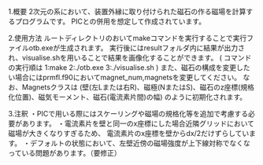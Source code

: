 1.概要
2次元の系において、装置外縁に取り付けられた磁石の作る磁場を計算するプログラムです。
PICとの併用を想定して作成されています。


2.使用方法
ルートディレクトリのおいてmakeコマンドを実行することで実行ファイルotb.exeが生成されます。
実行後にはresultフォルダ内に結果が出力され、visualise.shを用いることで結果を画像化することができます。
(
  コマンドの実行順は
  1:make
  2:./otb.exe
  3:./visualise.sh
)
また、磁石の構成を変更したい場合にはprmfl.f90においてmagnet_num,magnetsを変更してください。
なお、Magnetsクラスは
(壁(左Lまたは右R)、磁極(NまたはS)、磁石のz座標(規格化位置)、磁気モーメント、磁石(電流素片間)の幅)
のように初期化されます。


3.注釈
・PICで用いる際にはスケーリングや磁場の規格化等を追加で考慮する必要があります。
・電流素片を壁と同一のx座標にした場合近隣グリッドにおいて磁場が大きくなりすぎるため、
電流素片のx座標を壁からdx/2だけずらしています。
・デフォルトの状態において、左壁近傍の磁場強度が上下線対称でなくなっている問題があります。（要修正）
